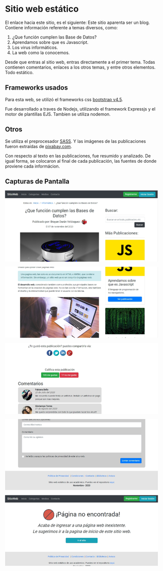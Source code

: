 # Sitio web estático

El enlace hacia este sitio, es el siguiente: 
Este sitio aparenta ser un blog. Contiene información referente a temas diversos, como:

1. ¿Que función cumplen las Base de Datos?
2. Aprendamos sobre que es Javascript.
3. Los virus informáticos.
4. La web como la conocemos.

Desde que entras al sitio web, entras directamente a el primer tema. Todas contienen comentarios, enlaces a los otros temas, y entre otros elementos. Todo estático.

## Frameworks usados

Para esta web, se utilizó el frameworks css [bootstrap v4.5](https://getbootstrap.com/docs/4.5/getting-started/download/).

Fue desarrollado a traves de Nodejs, utilizando el framework Expressjs y el motor de plantillas EJS. Tambien se utiliza nodemon.

## Otros

Se utiliza el preprocesador [SASS](https://sass-lang.com/). Y las imágenes de las publicaciones fueron extraídas de [pixabay.com](www.pixabay.com/es).

Con respecto al texto en las publicaciones, fue resumido y analizado. De igual forma, se colocaron al final de cada publicación, las fuentes de donde proviene cada informácion.

## Capturas de Pantalla

![captura](https://raw.githubusercontent.com/brayanduranvelasquez/sitio-web-estatico/main/capturas-de-pantalla/capturada.jpg)

![captura-2](https://raw.githubusercontent.com/brayanduranvelasquez/sitio-web-estatico/main/capturas-de-pantalla/capturada-2.jpg)

![captura-3](https://raw.githubusercontent.com/brayanduranvelasquez/sitio-web-estatico/main/capturas-de-pantalla/capturada-3.jpg)

![captura-4](https://raw.githubusercontent.com/brayanduranvelasquez/sitio-web-estatico/main/capturas-de-pantalla/capturada-4.jpg)

![captura-5](https://raw.githubusercontent.com/brayanduranvelasquez/sitio-web-estatico/main/capturas-de-pantalla/capturada-5.jpg)